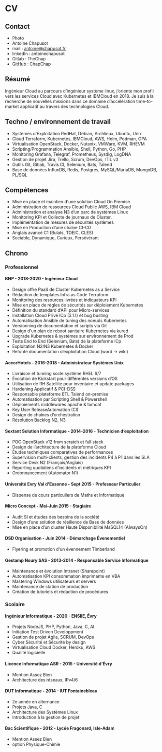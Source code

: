 # CV

## Contact

- Photo
- Antoine Chapusot
- mail : antoine@chapusot.fr
- linkedIn : antoinechapusot
- Gitlab : TheChap
- GitHub : ChapChap

## Résumé

Ingénieur Cloud au parcours d’ingénieur système linux, j’oriente mon profil vers les services Cloud avec Kubernetes et IBMCloud en 2018. Je suis à la recherche de nouvelles missions dans ce domaine d’accélération time-to-market applicatif au travers des technologies Cloud.

## Techno / environnement de travail

- Systèmes d’Exploitation   RedHat, Debian, Archlinux, Ubuntu, Unix
- Cloud				        Terraform, Kubernetes, IBMCloud, AWS, Helm, Podman, OPA
- Virtualisation			OpenStack, Docker, Nutanix, VMWare, KVM, RHEVM
- Scripting/Programmation	Ansible, Shell, Python, Go, PHP
- Monitoring        	 	Grafana, Telegraf, Prometheus, Sysdig, LogDNA
- Gestion de projet		    Jira, Trello, Scrum, DevOps, ITIL v3
- Outils				    Git, Gitlab, Travis CI, Selenium, Bats, Talend
- Base de données		    InfluxDB, Redis, Postgres, MySQL/MariaDB, MongoDB, PL/SQL

## Compétences

- Mise en place et maintien d'une solution Cloud On Premise
- Administration de ressources Cloud Public AWS, IBM Cloud
- Administration et analyse N3 d’un parc de systèmes Linux
- Monitoring KPI et Collecte de journaux de Cluster.
- Implémentation de mesures de sécurités systèmes
- Mise en Production d’une chaîne CI-CD
- Anglais avancé C1 (Bulats, TOEIC, CLES)
- Sociable, Dynamique, Curieux, Persévérant

## Chrono

### Professionnel

#### BNP - 2018-2020 - Ingénieur Cloud

- Design offre PaaS de Cluster Kubernetes as a Service
- Rédaction de templates Infra as Code Terraform
- Monitoring des resources livrées et indiquateurs KPI
- Mise en place de règles de sécurités sur déploiement Kubernetes
- Définition du standard d’API pour Micro-services
- Installation Cloud Privé ICp (3.1.1) et bug busting
- Automatisation Ansible de tuning des noeuds Kubernetes
- Versionning de documentation et scripts via Git
- Design d'un plan de reboot sanitaire Kubernetes via kured
- Upgrade Kubernetes & systèmes sur environnement de Prod
- Tests End to End (Selenium, Bats) de la plateforme ICp
- Exploitation N2/N3 Kubernetes & Docker
- Refonte documentation d’exploitation Cloud (word -> wiki)

#### AccorHotels - 2016-2018 - Administrateur Systèmes Unix

- Livraison et tunning socle système RHEL 6/7
- Évolution de Kickstart pour différentes versions d’OS
- Utilisation de RH Satellite pour inventaire et update packages
- Hardening Applicatif & PCI-DSS
- Responsable plateforme ETL Talend on-premise
- Automatisation par Scripting Shell & Powershell
- Déploiements middlewares apache & tomcat
- Key User ReleaseAutomation (CI)
- Design de chaînes d’orchestration
- Résolution Backlog N2, N3

#### Sextant Solution Informatique - 2014-2016 - Technicien d’exploitation

- POC OpenStack v12 from scratch et full stack
- Design de l’architecture de la plateforme Cloud
- Études techniques comparatives de performances
- Supervision multi-clients, gestion des incidents P4 à P1 dans les SLA
- Service Desk N2 (Français/Anglais)
- Reporting quotidiens d’incidents et métriques KPI
- Ordonnancement (Automator N1)

#### Université Evry Val d'Essonne - Sept 2015 - Professeur Particulier

- Dispense de cours particuliers de Maths et Informatique

#### Micro Concept - Mai-Juin 2015 - Stagiaire

- Audit SI et études des besoins de la société
- Design d’une solution de résilience de Base de données
- Mise en place d’un cluster Haute Disponibilité MsSQL14 (AlwaysOn)

#### DSD Organisation - Juin 2014 - Démarchage Évenementiel

- Flyering et promotion d'un évennement Timberland

#### Gestamp Noury SAS - 2013-2014 - Responsable Service Informatique

- Maintenance et évolution Intranet (Sharepoint)
- Automatisation KPI consommation imprimante en VBA
- Mastering Windows utilisateurs et servers
- Maintenance de station de production
- Création de tutoriels et rédaction de procédures

### Scolaire

#### Ingénieur Informatique - 2020 - ENSIIE, Évry

- Projets NodeJS, PHP, Python, Java, C, AI
- Initiation Test Driven Developpment
- Gestion de projet Agile, SCRUM, DevOps
- Cyber Sécurité et Sécurité by design
- Virtualisation Cloud Docker, Heroku, AWS
- Qualité logicielle

#### Licence Informatique ASR - 2015 - Université d'Évry

- Mention Assez Bien
- Architecture des réseaux, IPv4/6

#### DUT Informatique - 2014 - IUT Fontainebleau

- 2e année en alternance
- Projets Java, C
- Architecture des Systèmes Linux
- Introduction à la gestion de projet

#### Bac Scientifique - 2012 - Lycée Fragonard, Isle-Adam

- Mention Assez Bien
- option Physique-Chimie

